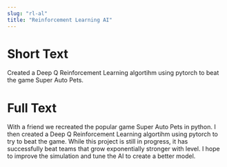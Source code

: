 ```yaml
---
slug: "rl-al"
title: "Reinforcement Learning AI"
---
```


# Short Text

Created a Deep Q Reinforcement Learning algortihm using pytorch to beat the game Super Auto Pets.

# Full Text

With a friend we recreated the popular game Super Auto Pets in python. I then created a Deep Q Reinforcement Learning algortihm using pytorch to try to beat the game. While this project is still in progress, it has successfully beat teams that grow exponentially stronger with level. I hope to improve the simulation and tune the AI to create a better model.